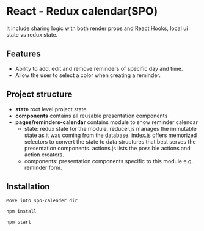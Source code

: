 # React - Redux calendar(SPO)

It include sharing logic with both render props and React Hooks, local ui state vs redux state.

## Features

- Ability to add, edit and remove reminders of specific day and time.
- Allow the user to select a color when creating a reminder.

## Project structure

- **state** root level project state
- **components** contains all reusable presentation components
- **pages/reminders-calendar** contains module to show reminder calendar
  - state: redux state for the module. reducer.js manages the immutable state as it was coming from the database. index.js offers memorized selectors to convert the state to data structures that best serves the presentation components. actions.js lists the possible actions and action creators.
  - components: presentation components specific to this module e.g. reminder form.

## Installation

```
Move into spo-calender dir

npm install

npm start

```
